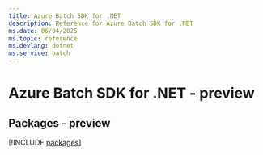 ```yaml
---
title: Azure Batch SDK for .NET
description: Reference for Azure Batch SDK for .NET
ms.date: 06/04/2025
ms.topic: reference
ms.devlang: dotnet
ms.service: batch
---
```

# Azure Batch SDK for .NET - preview
## Packages - preview
[!INCLUDE [packages](batch-index.md)]